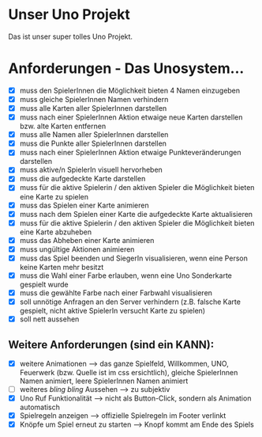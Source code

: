 # Unser Uno Projekt

Das ist unser super tolles Uno Projekt.

# Anforderungen - Das Unosystem...
- [x] muss den SpielerInnen die Möglichkeit bieten 4 Namen einzugeben
- [x] muss gleiche SpielerInnen Namen verhindern
- [x] muss alle Karten aller SpielerInnen darstellen
- [x] muss nach einer SpielerInnen Aktion etwaige neue Karten darstellen bzw. alte Karten entfernen
- [x] muss alle Namen aller SpielerInnen darstellen
- [x] muss die Punkte aller SpielerInnen darstellen
- [x] muss nach einer SpielerInnen Aktion etwaige Punkteveränderungen darstellen
- [x] muss aktive/n SpielerIn visuell hervorheben
- [x] muss die aufgedeckte Karte darstellen
- [x] muss für die aktive Spielerin / den aktiven Spieler die Möglichkeit bieten eine Karte zu spielen
- [x] muss das Spielen einer Karte animieren
- [x] muss nach dem Spielen einer Karte die aufgedeckte Karte aktualisieren
- [x] muss für die aktive Spielerin / den aktiven Spieler die Möglichkeit bieten eine Karte abzuheben
- [x] muss das Abheben einer Karte animieren
- [x] muss ungültige Aktionen animieren
- [x] muss das Spiel beenden und SiegerIn visualisieren, wenn eine Person keine Karten mehr besitzt
- [x] muss die Wahl einer Farbe erlauben, wenn eine Uno Sonderkarte gespielt wurde
- [x] muss die gewählte Farbe nach einer Farbwahl visualisieren
- [x] soll unnötige Anfragen an den Server verhindern (z.B. falsche Karte gespielt, nicht aktive SpielerIn versucht Karte zu spielen)
- [x] soll nett aussehen

## Weitere Anforderungen (sind ein KANN):
- [x] weitere Animationen --> das ganze Spielfeld, Willkommen, UNO, Feuerwerk (bzw. Quelle ist im css ersichtlich), gleiche SpielerInnen Namen animiert, leere SpielerInnen Namen animiert
- [ ] weiteres *bling bling* Aussehen --> zu subjektiv
- [x] Uno Ruf Funktionalität --> nicht als Button-Click, sondern als Animation automatisch
- [x] Spielregeln anzeigen --> offizielle Spielregeln im Footer verlinkt
- [x] Knöpfe um Spiel erneut zu starten --> Knopf kommt am Ende des Spiels
